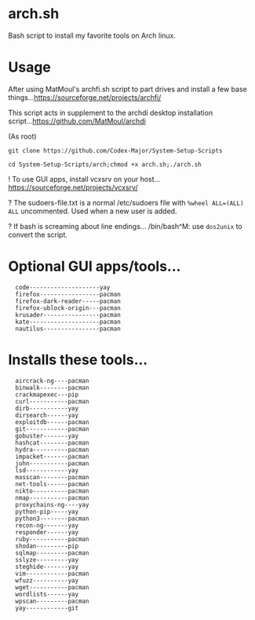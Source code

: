 # arch.sh
Bash script to install my favorite tools on Arch linux.

# Usage
  After using MatMoul's archfi.sh script to part drives and install a few base things...https://sourceforge.net/projects/archfi/
  
  This script acts in supplement to the archdi desktop installation script...https://github.com/MatMoul/archdi
  
  (As root)
  
  `git clone https://github.com/Codex-Major/System-Setup-Scripts`
   
  `cd System-Setup-Scripts/arch;chmod +x arch.sh;./arch.sh`
    
  ! To use GUI apps, install vcxsrv on your host... https://sourceforge.net/projects/vcxsrv/
  
  ? The sudoers-file.txt is a normal /etc/sudoers file with `%wheel ALL=(ALL) ALL` uncommented. Used when a new user is added.
  
  ? If bash is screaming about line endings... /bin/bash^M:
    use `dos2unix` to convert the script.
  
# Optional GUI apps/tools...
      code--------------------yay
      firefox-----------------pacman
      firefox-dark-reader-----pacman
      firefox-ublock-origin---pacman
      krusader----------------pacman
      kate--------------------pacman
      nautilus----------------pacman
      
# Installs these tools...
      aircrack-ng----pacman
      binwalk--------pacman
      crackmapexec---pip
      curl-----------pacman
      dirb-----------yay
      dirsearch------yay
      exploitdb------pacman
      git------------pacman
      gobuster-------yay
      hashcat--------pacman
      hydra----------pacman
      impacket-------pacman
      john-----------pacman
      lsd------------yay
      masscan--------pacman
      net-tools------pacman
      nikto----------pacman
      nmap-----------pacman
      proxychains-ng----yay
      python-pip-----yay
      python3--------pacman
      recon-ng-------yay
      responder------yay
      ruby-----------pacman
      shodan---------pip
      sqlmap---------pacman
      sslyze---------yay
      steghide-------yay
      vim------------pacman
      wfuzz----------yay
      wget-----------pacman
      wordlists------yay
      wpscan---------pacman
      yay------------git
